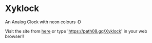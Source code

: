 # Xyklock
An Analog Clock with neon colours :D

Visit the site from [here](https://path08.gq/Xyklock)
or type 'https://path08.gq/Xyklock' in your web browser!!

